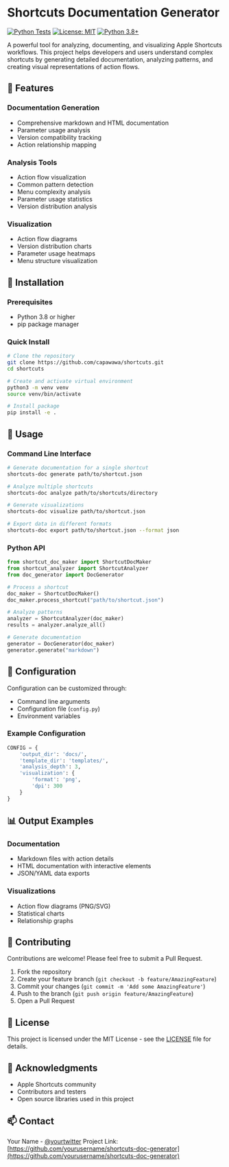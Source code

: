 # Shortcuts Documentation Generator

[![Python Tests](https://github.com/capawawa/shortcuts/actions/workflows/python-tests.yml/badge.svg)](https://github.com/capawawa/shortcuts/actions/workflows/python-tests.yml)
[![License: MIT](https://img.shields.io/badge/License-MIT-yellow.svg)](https://opensource.org/licenses/MIT)
[![Python 3.8+](https://img.shields.io/badge/python-3.8+-blue.svg)](https://www.python.org/downloads/)

A powerful tool for analyzing, documenting, and visualizing Apple Shortcuts workflows. This project helps developers and users understand complex shortcuts by generating detailed documentation, analyzing patterns, and creating visual representations of action flows.

## 🌟 Features

### Documentation Generation

- Comprehensive markdown and HTML documentation
- Parameter usage analysis
- Version compatibility tracking
- Action relationship mapping

### Analysis Tools

- Action flow visualization
- Common pattern detection
- Menu complexity analysis
- Parameter usage statistics
- Version distribution analysis

### Visualization

- Action flow diagrams
- Version distribution charts
- Parameter usage heatmaps
- Menu structure visualization

## 🚀 Installation

### Prerequisites

- Python 3.8 or higher
- pip package manager

### Quick Install

```bash
# Clone the repository
git clone https://github.com/capawawa/shortcuts.git
cd shortcuts

# Create and activate virtual environment
python3 -m venv venv
source venv/bin/activate

# Install package
pip install -e .
```

## 📖 Usage

### Command Line Interface

```bash
# Generate documentation for a single shortcut
shortcuts-doc generate path/to/shortcut.json

# Analyze multiple shortcuts
shortcuts-doc analyze path/to/shortcuts/directory

# Generate visualizations
shortcuts-doc visualize path/to/shortcut.json

# Export data in different formats
shortcuts-doc export path/to/shortcut.json --format json
```

### Python API

```python
from shortcut_doc_maker import ShortcutDocMaker
from shortcut_analyzer import ShortcutAnalyzer
from doc_generator import DocGenerator

# Process a shortcut
doc_maker = ShortcutDocMaker()
doc_maker.process_shortcut("path/to/shortcut.json")

# Analyze patterns
analyzer = ShortcutAnalyzer(doc_maker)
results = analyzer.analyze_all()

# Generate documentation
generator = DocGenerator(doc_maker)
generator.generate("markdown")
```

## 🔧 Configuration

Configuration can be customized through:

- Command line arguments
- Configuration file (`config.py`)
- Environment variables

### Example Configuration

```python
CONFIG = {
    'output_dir': 'docs/',
    'template_dir': 'templates/',
    'analysis_depth': 3,
    'visualization': {
        'format': 'png',
        'dpi': 300
    }
}
```

## 📊 Output Examples

### Documentation

- Markdown files with action details
- HTML documentation with interactive elements
- JSON/YAML data exports

### Visualizations

- Action flow diagrams (PNG/SVG)
- Statistical charts
- Relationship graphs

## 🤝 Contributing

Contributions are welcome! Please feel free to submit a Pull Request.

1. Fork the repository
2. Create your feature branch (`git checkout -b feature/AmazingFeature`)
3. Commit your changes (`git commit -m 'Add some AmazingFeature'`)
4. Push to the branch (`git push origin feature/AmazingFeature`)
5. Open a Pull Request

## 📝 License

This project is licensed under the MIT License - see the [LICENSE](LICENSE) file for details.

## 🙏 Acknowledgments

- Apple Shortcuts community
- Contributors and testers
- Open source libraries used in this project

## 📫 Contact

Your Name - [@yourtwitter](https://twitter.com/yourtwitter)
Project Link: [https://github.com/yourusername/shortcuts-doc-generator](https://github.com/yourusername/shortcuts-doc-generator)

